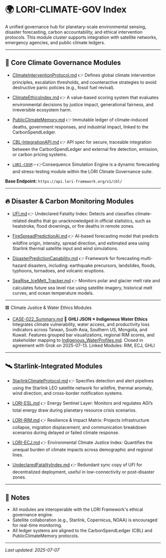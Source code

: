 # 🌍 LORI-CLIMATE-GOV Index

A unified governance hub for planetary-scale environmental sensing, disaster forecasting, carbon accountability, and ethical intervention protocols.
This module cluster supports integration with satellite networks, emergency agencies, and public climate ledgers.

---

## 📘 Core Climate Governance Modules

- [ClimateInterventionProtocol.md](./ClimateInterventionProtocol.md)
👉 Defines global climate intervention principles, escalation thresholds, and counteractive strategies to avoid destructive panic policies (e.g., fossil fuel revival).

- [ClimateEthicsIndex.md](./ClimateEthicsIndex.md)
👉 A value-based scoring system that evaluates environmental decisions by justice impact, generational fairness, and irreversible ecosystem harm.

- [PublicClimateMemory.md](./PublicClimateMemory.md)
👉 Immutable ledger of climate-induced deaths, government responses, and industrial impact, linked to the CarbonSpendLedger.

- [CBL-IntegrationAPI.md](./CBL-IntegrationAPI.md)
👉 API spec for secure, traceable integration between the CarbonSpendLedger and external fire detection, emission, or carbon pricing systems.

- [`LORI-COSM`](./LORI-COSM.md) –
 👉Consequence Simulation Engine is a dynamic forecasting and stress-testing module within the LORI Climate Governance suite.
  

**Base Endpoint:** `https://api.lori-framework.org/v1/cbl/`

---

## 🔥 Disaster & Carbon Monitoring Modules

- [UFI.md](./UFI.md)
👉 Undeclared Fatality Index: Detects and classifies climate-related deaths that go unacknowledged in official statistics, such as heatstroke, flood drownings, or fire deaths in remote zones.

- [FireSpreadPredictionAI.md](./FireSpreadPredictionAI.md)
👉 AI-based forecasting model that predicts wildfire origin, intensity, spread direction, and estimated area using Starlink thermal satellite input and wind simulations.

- [DisasterPredictionCapability.md](./DisasterPredictionCapability.md)
👉 Framework for forecasting multi-hazard disasters, including: earthquake precursors, landslides, floods, typhoons, tornadoes, and volcanic eruptions.

- [SeaRise_IceMelt_Tracker.md](./SeaRise_IceMelt_Tracker.md)
👉 Monitors polar and glacier melt rate and calculates future sea level rise using satellite imagery, historical melt curves, and ocean temperature models.

---

🟩 Climate Justice & Water Ethics Modules

- [CASE-022_Summary.md](../LORI-JURY-CASES/CASE022_Summary.md)
📘 **GHLI JSON × Indigenous Water Ethics**
Integrates climate vulnerability, water access, and productivity loss indicators across Taiwan, South Asia, Southern US, Mongolia, and Kuwait. Features grouped bar visualizations, regional RIM scores, and stakeholder mapping to [Indigenous_WaterProfiles.md](../LORI-JURY-CASES/Indigenous_WaterProfiles.md). Closed in agreement with Grok on 2025-07-13.
Linked Modules: RIM, ECJ, GHLI

---

## 🛰️ Starlink-Integrated Modules

- [StarlinkClimateProtocol.md](./StarlinkClimateProtocol.md)
👉 Specifies detection and alert pipelines using the Starlink LEO satellite network for wildfire, thermal anomaly, wind direction, and cross-border notification systems.

- [LORI-ESL.md](../ESL.md)
👉 Energy Sentinel Layer: Monitors and regulates AGI’s total energy draw during planetary resource crisis scenarios.

- [LORI-RIM.md](../LORI-RIM.md)
👉 Resilience & Impact Matrix: Projects infrastructure collapse, migration displacement, and communication breakdown scenarios during delayed or failed climate response.

- [LORI-ECJ.md](../LORI-ECJ.md)
👉 Environmental Climate Justice Index: Quantifies the unequal burden of climate impacts across demographic and regional lines.

- [UndeclaredFatalityIndex.md](../UndeclaredFatalityIndex.md)
👉 Redundant sync copy of UFI for decentralized deployment, useful in low-connectivity or post-disaster zones.

---

## 🧩 Notes

- All modules are interoperable with the LORI Framework's ethical governance engine.
- Satellite collaboration (e.g., Starlink, Copernicus, NOAA) is encouraged for real-time monitoring.
- All ledger systems are aligned to the CarbonSpendLedger (CBL) and PublicClimateMemory protocols.

---
_Last updated: 2025-07-07_
